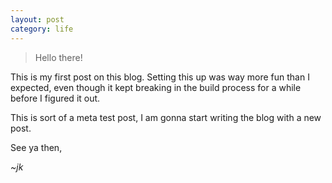 ```yaml
---
layout: post
category: life
---
```


>Hello there!

This is my first post on this blog. Setting this up was way more fun than I expected, even though it kept breaking in the build process for a while before I figured it out.

This is sort of a meta test post, I am gonna start writing the blog with a new post.

See ya then,

*~jk*